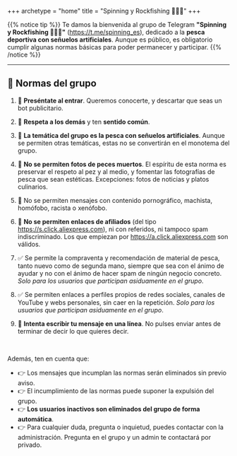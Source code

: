 +++
archetype = "home"
title = "Spinning y Rockfishing 🎣🇪🇸"
+++

{{% notice tip %}}
Te damos la bienvenida al grupo de Telegram **"Spinning y Rockfishing 🎣🇪🇸"** (<https://t.me/spinning_es>), dedicado a la **pesca deportiva con señuelos artificiales**. Aunque es público, es obligatorio cumplir algunas normas básicas para poder permanecer y participar.
{{% /notice %}}

---

## 🚨 Normas del grupo

1. 👋 **Preséntate al entrar**. Queremos conocerte, y descartar que seas un bot publicitario.

2. 🤝 **Respeta a los demás** y ten **sentido común**.

3. 🎣 **La temática del grupo es la pesca con señuelos artificiales**. Aunque se permiten otras temáticas, estas no se convertirán en el monotema del grupo.

4. 🚫 **No se permiten fotos de peces muertos**. El espíritu de esta norma es preservar el respeto al pez y al medio, y fomentar las fotografías de pesca que sean estéticas. Excepciones: fotos de noticias y platos culinarios.

5. 🚫 No se permiten mensajes con contenido pornográfico, machista, homófobo, racista o xenófobo.

6. 🚫 **No se permiten enlaces de afiliados** (del tipo <https://s.click.aliexpress.com>), ni con referidos, ni tampoco spam indiscriminado. Los que empiezan por <https://a.click.aliexpress.com> son válidos.

7. ✅ Se permite la compraventa y recomendación de material de pesca, tanto nuevo como de segunda mano, siempre que sea con el ánimo de ayudar y no con el ánimo de hacer spam de ningún negocio concreto. *Solo para los usuarios que participan asiduamente en el grupo*.

8. ✅ Se permiten enlaces a perfiles propios de redes sociales, canales de YouTube y webs personales, sin caer en la repetición. *Solo para los usuarios que participan asiduamente en el grupo*.

9. 🙏 **Intenta escribir tu mensaje en una línea**. No pulses enviar antes de terminar de decir lo que quieres decir.

<br />

Además, ten en cuenta que:

- 👉 Los mensajes que incumplan las normas serán eliminados sin previo aviso.
- 👉 El incumplimiento de las normas puede suponer la expulsión del grupo.
- 👉 **Los usuarios inactivos son eliminados del grupo de forma automática**.
- 👉 Para cualquier duda, pregunta o inquietud, puedes contactar con la administración. Pregunta en el grupo y un admin te contactará por privado.

